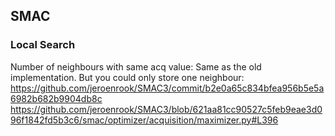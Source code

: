 ## SMAC

### Local Search
Number of neighbours with same acq value: Same as the old implementation.
But you could only store one neighbour: 
https://github.com/jeroenrook/SMAC3/commit/b2e0a65c834bfea956b5e5a6982b682b9904db8c
https://github.com/jeroenrook/SMAC3/blob/621aa81cc90527c5feb9eae3d096f1842fd5b3c6/smac/optimizer/acquisition/maximizer.py#L396
